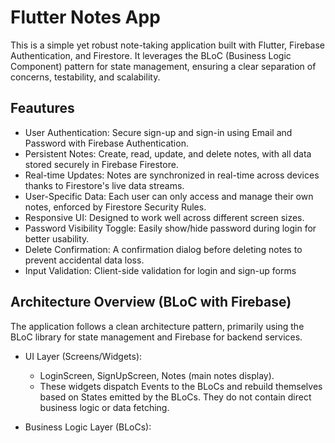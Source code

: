 # Flutter Notes App
This is a simple yet robust note-taking application built with Flutter, Firebase Authentication, and Firestore. It leverages the BLoC (Business Logic Component) pattern for state management, ensuring a clear separation of concerns, testability, and scalability.

## Feautures
- User Authentication: Secure sign-up and sign-in using Email and Password with Firebase Authentication.
- Persistent Notes: Create, read, update, and delete notes, with all data stored securely in Firebase Firestore.
- Real-time Updates: Notes are synchronized in real-time across devices thanks to Firestore's live data streams.
- User-Specific Data: Each user can only access and manage their own notes, enforced by Firestore Security Rules.
- Responsive UI: Designed to work well across different screen sizes.
- Password Visibility Toggle: Easily show/hide password during login for better usability.
- Delete Confirmation: A confirmation dialog before deleting notes to prevent accidental data loss.
- Input Validation: Client-side validation for login and sign-up forms

## Architecture Overview (BLoC with Firebase)
The application follows a clean architecture pattern, primarily using the BLoC library for state management and Firebase for backend services.
- UI Layer (Screens/Widgets):
  - LoginScreen, SignUpScreen, Notes (main notes display).
  - These widgets dispatch Events to the BLoCs and rebuild themselves based on States emitted by the BLoCs. They do not contain direct business logic or data fetching.

- Business Logic Layer (BLoCs):


